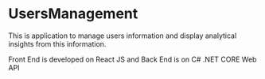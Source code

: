 # UsersManagement
This is application to manage users information and display analytical insights from this information.

Front End is developed on React JS and Back End is on C# .NET CORE Web API
